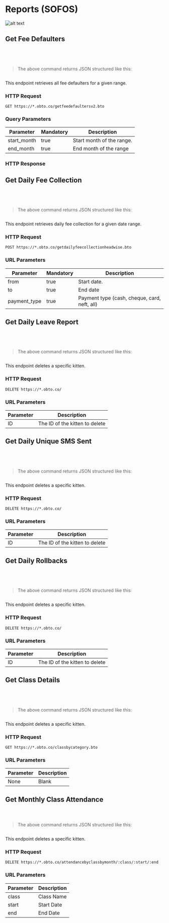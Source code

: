 # Reports (SOFOS)

![alt text](logo.png)

## Get Fee Defaulters

```ruby

```

```python

```

```shell

```

```javascript

```

> The above command returns JSON structured like this:

```json

```

This endpoint retrieves all fee defaulters for a given range.

### HTTP Request

`GET https://*.obto.co/getfeedefaultersv2.bto`

### Query Parameters

Parameter | Mandatory | Description
--------- | ------- | -----------
start_month | true | Start month of the range.
end_month | true | End month of the range

### HTTP Response


## Get Daily Fee Collection

```ruby

```

```python

```

```shell

```

```javascript

```

> The above command returns JSON structured like this:

```json

```

This endpoint retrieves daily fee collection for a given date range.

### HTTP Request

`POST https://*.obto.co/getdailyfeecollectionheadwise.bto`

### URL Parameters

Parameter | Mandatory | Description
--------- | ------- | -----------
from | true | Start date.
to | true | End date
payment_type | true | Payment type (cash, cheque, card, neft, all)

## Get Daily Leave Report

```ruby

```

```python

```

```shell

```

```javascript

```

> The above command returns JSON structured like this:

```json

```

This endpoint deletes a specific kitten.

### HTTP Request

`DELETE https://*.obto.co/`

### URL Parameters

Parameter | Description
--------- | -----------
ID | The ID of the kitten to delete


## Get Daily Unique SMS Sent

```ruby

```

```python

```

```shell

```

```javascript

```

> The above command returns JSON structured like this:

```json

```

This endpoint deletes a specific kitten.

### HTTP Request

`DELETE https://*.obto.co/`

### URL Parameters

Parameter | Description
--------- | -----------
ID | The ID of the kitten to delete

## Get Daily Rollbacks

```ruby

```

```python

```

```shell

```

```javascript

```

> The above command returns JSON structured like this:

```json

```

This endpoint deletes a specific kitten.

### HTTP Request

`DELETE https://*.obto.co/`

### URL Parameters

Parameter | Description
--------- | -----------
ID | The ID of the kitten to delete


## Get Class Details

```ruby

```

```python

```

```shell

```

```javascript

```

> The above command returns JSON structured like this:

```json

```

This endpoint deletes a specific kitten.

### HTTP Request

`GET https://*.obto.co/classbycategory.bto`

### URL Parameters

Parameter | Description
--------- | -----------
None | Blank


## Get Monthly Class Attendance

```javascript

```

```python

```

```java

```

> The above command returns JSON structured like this:

```json

```

This endpoint deletes a specific kitten.

### HTTP Request

`DELETE https://*.obto.co/attendancebyclassbymonth/:class/:start/:end`

### URL Parameters

Parameter | Description
--------- | -----------
class | Class Name
start | Start Date
end | End Date
